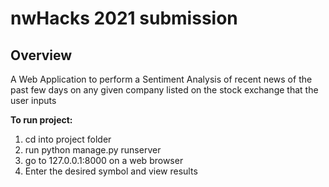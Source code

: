 # nwHacks 2021 submission

## Overview
A Web Application to perform a Sentiment Analysis of recent news of the past few days on any given company listed on the stock exchange that the user inputs

**To run project:**
1. cd into project folder
2. run python manage.py runserver
3. go to 127.0.0.1:8000 on a web browser
4. Enter the desired symbol and view results
